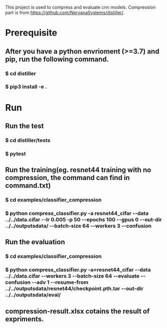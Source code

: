 

This project is used to compress and evaluate cnn models. Compression part is from https://github.com/NervanaSystems/distiller/. 

# Prerequisite
## After you have a python envrioment (>=3.7) and pip, run the following command.
### $ cd distiller
### $ pip3 install -e .
# Run
## Run the test
### $ cd distiller/tests
### $ pytest

## Run the training(eg. resnet44 training with no compression, the command can find in command.txt)
### $ cd examples/classifier_compression
### $ python compress_classifier.py -a resnet44_cifar --data ../../data.cifar --lr 0.005 -p 50 --epochs 100 --gpus 0 --out-dir ../../outputsdata/ --batch-size 64 --workers 3 --confusion

## Run the evaluation
### $ cd examples/classifier_compression
### $ python compress_classifier.py -a=resnet44_cifar --data ../../data.cifar --workers 3 --batch-size 64 --evaluate --confusion --adv 1 --resume-from ../../outputsdata/resnet44/checkpoint.pth.tar --out-dir ../../outputsdata/eval/

## compression-result.xlsx cotains the result of  expriments.

